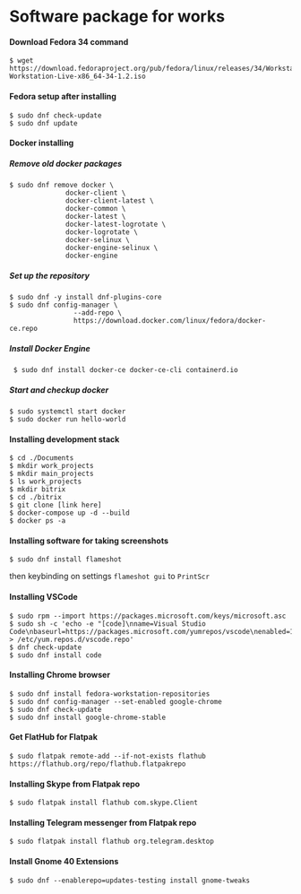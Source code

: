 # Software package for works

#### Download Fedora 34 command

    $ wget https://download.fedoraproject.org/pub/fedora/linux/releases/34/Workstation/x86_64/iso/Fedora-Workstation-Live-x86_64-34-1.2.iso

#### Fedora setup after installing

    $ sudo dnf check-update
    $ sudo dnf update

#### Docker installing

##### Remove old docker packages

    $ sudo dnf remove docker \
                  docker-client \
                  docker-client-latest \
                  docker-common \
                  docker-latest \
                  docker-latest-logrotate \
                  docker-logrotate \
                  docker-selinux \
                  docker-engine-selinux \
                  docker-engine
    
##### Set up the repository

    $ sudo dnf -y install dnf-plugins-core
    $ sudo dnf config-manager \
                    --add-repo \
                    https://download.docker.com/linux/fedora/docker-ce.repo

##### Install Docker Engine

     $ sudo dnf install docker-ce docker-ce-cli containerd.io

##### Start and checkup docker

    $ sudo systemctl start docker
    $ sudo docker run hello-world
    
#### Installing development stack

    $ cd ./Documents
    $ mkdir work_projects
    $ mkdir main_projects 
    $ ls work_projects
    $ mkdir bitrix
    $ cd ./bitrix
    $ git clone [link here]
    $ docker-compose up -d --build
    $ docker ps -a
    
#### Installing software for taking screenshots

    $ sudo dnf install flameshot
    
then keybinding on settings `flameshot gui` to `PrintScr`
    
#### Installing VSCode

    $ sudo rpm --import https://packages.microsoft.com/keys/microsoft.asc
    $ sudo sh -c 'echo -e "[code]\nname=Visual Studio Code\nbaseurl=https://packages.microsoft.com/yumrepos/vscode\nenabled=1\ngpgcheck=1\ngpgkey=https://packages.microsoft.com/keys/microsoft.asc" > /etc/yum.repos.d/vscode.repo'
    $ dnf check-update
    $ sudo dnf install code
    
#### Installing Chrome browser

    $ sudo dnf install fedora-workstation-repositories
    $ sudo dnf config-manager --set-enabled google-chrome
    $ sudo dnf check-update
    $ sudo dnf install google-chrome-stable
    
#### Get FlatHub for Flatpak

    $ sudo flatpak remote-add --if-not-exists flathub https://flathub.org/repo/flathub.flatpakrepo
    
#### Installing Skype from Flatpak repo

    $ sudo flatpak install flathub com.skype.Client
    
#### Installing Telegram messenger from Flatpak repo

    $ sudo flatpak install flathub org.telegram.desktop

#### Install Gnome 40 Extensions

    $ sudo dnf --enablerepo=updates-testing install gnome-tweaks
